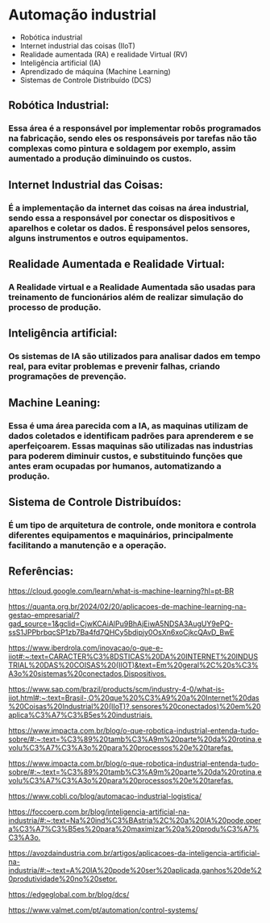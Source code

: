 # Automação industrial

+ Robótica industrial
+ Internet industrial das coisas (IIoT)
+ Realidade aumentada (RA) e realidade Virtual (RV)
+ Inteligência artificial (IA)
+ Aprendizado de máquina (Machine Learning)
+ Sistemas de Controle Distribuído (DCS)

## Robótica Industrial: 
### Essa área é a responsável por implementar robôs programados na fabricação, sendo eles os responsáveis por tarefas não tão complexas como pintura e soldagem por exemplo, assim aumentado a produção diminuindo os custos.

## Internet Industrial das Coisas:
### É a implementação da internet das coisas na área industrial, sendo essa a responsável por conectar os dispositivos e aparelhos e coletar os dados. É responsável pelos sensores, alguns instrumentos e outros equipamentos.

## Realidade Aumentada e Realidade Virtual: 
### A Realidade virtual e a Realidade Aumentada são usadas para treinamento de funcionários além de realizar simulação do processo de produção.

## Inteligência artificial:
### Os sistemas de IA são utilizados para analisar dados em tempo real, para evitar problemas e prevenir falhas, criando programações de prevenção.

## Machine Leaning:
### Essa é uma área parecida com a IA, as maquinas utilizam de dados coletados e identificam padrões para aprenderem e se aperfeiçoarem. Essas maquinas são utilizadas nas industrias para poderem diminuir custos, e substituindo funções que antes eram ocupadas por humanos, automatizando a produção.

## Sistema de Controle Distribuídos:
### É um tipo de arquitetura de controle, onde monitora e controla diferentes equipamentos e maquinários, principalmente facilitando a manutenção e a operação.

## Referências:
<ins>
https://cloud.google.com/learn/what-is-machine-learning?hl=pt-BR

https://quanta.org.br/2024/02/20/aplicacoes-de-machine-learning-na-gestao-empresarial/?gad_source=1&gclid=CjwKCAiAlPu9BhAjEiwA5NDSA3AugUY9ePQ-ssS1JPPbrbqcSP1zb7Ba4fd7QHCy5bdipjy0OsXn6xoCjkcQAvD_BwE

https://www.iberdrola.com/inovacao/o-que-e-iiot#:~:text=CARACTER%C3%8DSTICAS%20DA%20INTERNET%20INDUSTRIAL%20DAS%20COISAS%20(IIOT)&text=Em%20geral%2C%20s%C3%A3o%20sistemas%20conectados,Dispositivos.

https://www.sap.com/brazil/products/scm/industry-4-0/what-is-iiot.html#:~:text=Brasil-,O%20que%20%C3%A9%20a%20Internet%20das%20Coisas%20Industrial%20(IIoT)?,sensores%20conectados)%20em%20aplica%C3%A7%C3%B5es%20industriais.

https://www.impacta.com.br/blog/o-que-robotica-industrial-entenda-tudo-sobre/#:~:text=%C3%89%20tamb%C3%A9m%20parte%20da%20rotina,evolu%C3%A7%C3%A3o%20para%20processos%20e%20tarefas.

https://www.impacta.com.br/blog/o-que-robotica-industrial-entenda-tudo-sobre/#:~:text=%C3%89%20tamb%C3%A9m%20parte%20da%20rotina,evolu%C3%A7%C3%A3o%20para%20processos%20e%20tarefas.

https://www.cobli.co/blog/automacao-industrial-logistica/

https://foccoerp.com.br/blog/inteligencia-artificial-na-industria/#:~:text=Na%20ind%C3%BAstria%2C%20a%20IA%20pode,opera%C3%A7%C3%B5es%20para%20maximizar%20a%20produ%C3%A7%C3%A3o.

https://avozdaindustria.com.br/artigos/aplicacoes-da-inteligencia-artificial-na-industria/#:~:text=A%20IA%20pode%20ser%20aplicada,ganhos%20de%20produtividade%20no%20setor.

https://edgeglobal.com.br/blog/dcs/

https://www.valmet.com/pt/automation/control-systems/

</ins>